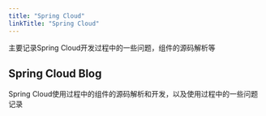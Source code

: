 ```yaml
---
title: "Spring Cloud"
linkTitle: "Spring Cloud"
---
```




主要记录Spring Cloud开发过程中的一些问题，组件的源码解析等

## Spring Cloud Blog

Spring Cloud使用过程中的组件的源码解析和开发，以及使用过程中的一些问题记录


